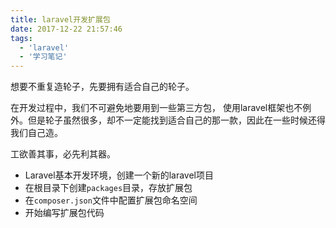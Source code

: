 ```yaml
---
title: laravel开发扩展包
date: 2017-12-22 21:57:46
tags:
  - 'laravel'
  - '学习笔记'
---
```


想要不重复造轮子，先要拥有适合自己的轮子。
<!-- more -->

在开发过程中，我们不可避免地要用到一些第三方包， 使用laravel框架也不例外。但是轮子虽然很多，却不一定能找到适合自己的那一款，因此在一些时候还得我们自己造。

工欲善其事，必先利其器。

* Laravel基本开发环境，创建一个新的laravel项目
* 在根目录下创建`packages`目录，存放扩展包
* 在`composer.json`文件中配置扩展包命名空间
* 开始编写扩展包代码